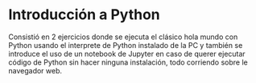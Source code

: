 # Introducción a Python

Consistió en 2 ejercicios donde se ejecuta el clásico hola mundo con Python usando el interprete de Python instalado de la PC y también se introduce el uso de un notebook de Jupyter en caso de querer ejecutar código de Python sin hacer ninguna instalación, todo corriendo sobre le navegador web.